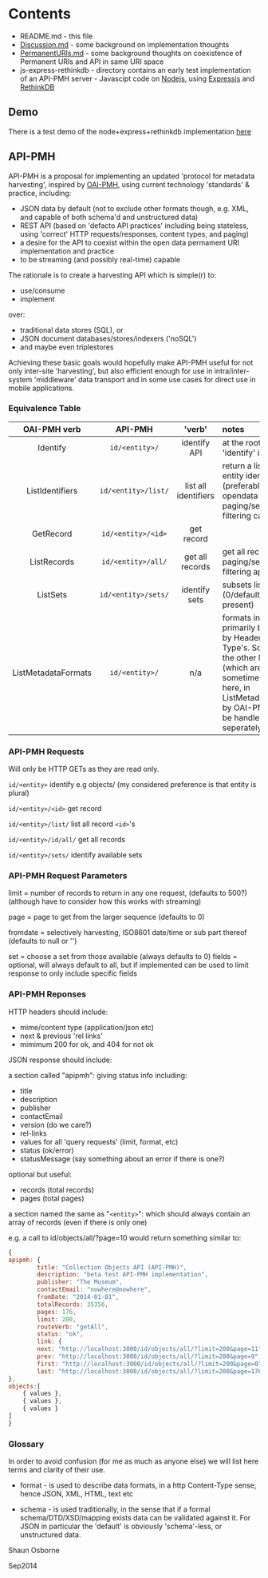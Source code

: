 # Contents

* README.md - this file
* [Discussion.md](https://github.com/museums-io/API-PMH/blob/master/Discussion.md) - some background on implementation thoughts
* [PermanentURIs.md](https://github.com/museums-io/API-PMH/blob/master/PermanentURIs.md) - some background thoughts on coexistence of Permanent URIs and API in same URI space
* js-express-rethinkdb - directory contains an early test implementation of an API-PMH server - Javascipt code on [Nodejs](http://nodejs.org/), using [Expressjs](http://expressjs.com/) and [RethinkDB](http://rethinkdb.com/)

## Demo
There is a test demo of the node+express+rethinkdb implementation [here](http://data.fitzmuseum.cam.ac.uk/#tab_apipmh)
## API-PMH

API-PMH is a proposal for implementing an updated 'protocol for metadata harvesting', inspired by [OAI-PMH](http://www.openarchives.org/pmh/), using current technology 'standards' & practice, including:

* JSON data by default (not to exclude other formats though, e.g. XML, and capable of both schema'd and unstructured data)
* REST API (based on 'defacto API practices' including being stateless, using 'correct' HTTP requests/responses, content types, and paging)
* a desire for the API to coexist within the open data permament URI implementation and practice
* to be streaming (and possibly real-time) capable

The rationale is to create a harvesting API which is simple(r) to:
* use/consume
* implement

over:
* traditional data stores (SQL), or
* JSON document databases/stores/indexers ('noSQL')
* and maybe even triplestores

Achieving these basic goals would hopefully make API-PMH useful for not only inter-site 'harvesting', but also efficient enough for use in intra/inter-system 'middleware' data transport and in some use cases for direct use in mobile applications.

### Equivalence Table

OAI-PMH verb | API-PMH | 'verb' | notes |
:-------: | :-------: | :-------: | :--------------- |
Identify | `id/<entity>/`| identify API | at the root entity url 'identify' is implied |
ListIdentifiers|`id/<entity>/list/`| list all identifiers | return a list of all entity identifiers (preferably as opendata URIs), paging/sequencing & filtering can apply|
GetRecord |`id/<entity>/<id>`| get record|
ListRecords|`id/<entity>/all/`| get all records | get all records, paging/sequencing & filtering applies |
ListSets| `id/<entity>/sets/`| identify sets | subsets listing (0/default must be present)|
ListMetadataFormats | `id/<entity>/` | n/a | formats info should primarily be handled by Header->Content-Type's. Schema's on the other hand (which are sometimes handled here, in ListMetadataFormats, by OAI-PMH) should be handled seperately. |

### API-PMH Requests

Will only be HTTP GETs as they are read only.

`id/<entity>` identify e.g objects/ 
(my considered preference is that entity is plural)

`id/<entity>/<id>` get record

`id/<entity>/list/` list all record `<id>`'s 

`id/<entity>/id/all/` get all records 

`id/<entity>/sets/` identify available sets


### API-PMH Request Parameters

limit = number of records to return in any one request, (defaults to 500?)
  (although have to consider how this works with streaming)

page = page to get from the larger sequence (defaults to 0)

fromdate = selectively harvesting, ISO8601 date/time or sub part thereof (defaults to null or '')

set = choose a set from those available (always defaults to 0)
fields = optional, will always default to all, but if implemented can be used to limit response to only include specific fields


### API-PMH Reponses

HTTP headers should include:
* mime/content type (application/json etc)
* next & previous 'rel links'
* mimimum 200 for ok, and 404 for not ok

JSON response should include:

a section called "apipmh": giving status info including:
* title
* description
* publisher
* contactEmail
* version (do we care?)
* rel-links
* values for all 'query requests' (limit, format, etc)
* status (ok/error)
* statusMessage (say something about an error if there is one?)

optional but useful:
* records (total records)
* pages (total pages)


a section named the same as "`<entity>`": which should always contain an array of records (even if there is only one)

e.g. a call to id/objects/all/?page=10 would return something similar to:
```javascript
{
apipmh: {
        title: "Collection Objects API (API-PMH)",
        description: "beta test API-PMH implementation",
        publisher: "The Museum",
        contactEmail: "nowhere@nowhere",
        fromDate: "2014-01-01",
        totalRecords: 35356,
        pages: 176,
        limit: 200,
        routeVerb: "getAll",
        status: "ok",
        link: {
        next: "http://localhost:3000/id/objects/all/?limit=200&page=11",
        prev: "http://localhost:3000/id/objects/all/?limit=200&page=9",
        first: "http://localhost:3000/id/objects/all/?limit=200&page=0",
        last: "http://localhost:3000/id/objects/all/?limit=200&page=176"
},
objects:[
	{ values },
	{ values },
	{ values }
]
}
```

### Glossary
In order to avoid confusion (for me as much as anyone else) we will list here terms and clarity of their use.

* format - is used to describe data formats, in a http Content-Type sense, hence JSON, XML, HTML, text etc

* schema - is used traditionally, in the sense that if a formal schema/DTD/XSD/mapping exists data can be validated against it. For JSON in particular the 'default' is obviously 'schema'-less, or unstructured data.

Shaun Osborne

Sep2014
